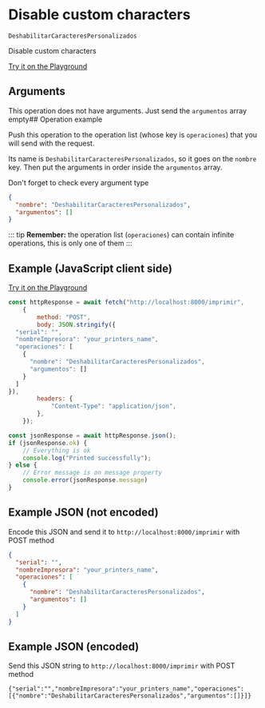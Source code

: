 # Disable custom characters

`DeshabilitarCaracteresPersonalizados`

Disable custom characters


[Try it on the Playground](../playground.md?operacion=DeshabilitarCaracteresPersonalizados)

## Arguments
This operation does not have arguments. Just send the `argumentos` array empty## Operation example


Push this operation to the operation list (whose key is `operaciones`) that you will send with the request.

Its name is `DeshabilitarCaracteresPersonalizados`, so it goes on the `nombre` key. Then put the arguments in order
inside the `argumentos` array.

Don't forget to check every argument type



```json
{
  "nombre": "DeshabilitarCaracteresPersonalizados",
  "argumentos": []
}
```

::: tip
**Remember:** the operation list (`operaciones`) can contain infinite operations, this is only one of them
:::

## Example (JavaScript client side)

[Try it on the Playground](../playground.md?operacion=DeshabilitarCaracteresPersonalizados)
```js
const httpResponse = await fetch("http://localhost:8000/imprimir",
    {
        method: "POST",
        body: JSON.stringify({
  "serial": "",
  "nombreImpresora": "your_printers_name",
  "operaciones": [
    {
      "nombre": "DeshabilitarCaracteresPersonalizados",
      "argumentos": []
    }
  ]
}),
        headers: {
            "Content-Type": "application/json",
        },
    });

const jsonResponse = await httpResponse.json();
if (jsonResponse.ok) {
    // Everything is ok
    console.log("Printed successfully");
} else {
    // Error message is on message property
    console.error(jsonResponse.message)
}
```

## Example JSON (not encoded)

Encode this JSON and send it to `http://localhost:8000/imprimir` with POST method

```json
{
  "serial": "",
  "nombreImpresora": "your_printers_name",
  "operaciones": [
    {
      "nombre": "DeshabilitarCaracteresPersonalizados",
      "argumentos": []
    }
  ]
}
```

## Example JSON (encoded)

Send this JSON string to `http://localhost:8000/imprimir` with POST method

```
{"serial":"","nombreImpresora":"your_printers_name","operaciones":[{"nombre":"DeshabilitarCaracteresPersonalizados","argumentos":[]}]}
```
